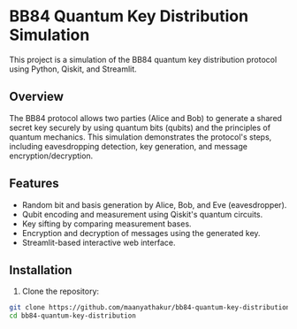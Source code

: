 # BB84 Quantum Key Distribution Simulation

This project is a simulation of the BB84 quantum key distribution protocol using Python, Qiskit, and Streamlit.

## Overview

The BB84 protocol allows two parties (Alice and Bob) to generate a shared secret key securely by using quantum bits (qubits) and the principles of quantum mechanics. This simulation demonstrates the protocol's steps, including eavesdropping detection, key generation, and message encryption/decryption.

## Features

- Random bit and basis generation by Alice, Bob, and Eve (eavesdropper).
- Qubit encoding and measurement using Qiskit's quantum circuits.
- Key sifting by comparing measurement bases.
- Encryption and decryption of messages using the generated key.
- Streamlit-based interactive web interface.

## Installation

1. Clone the repository:

```bash
git clone https://github.com/maanyathakur/bb84-quantum-key-distribution.git
cd bb84-quantum-key-distribution
